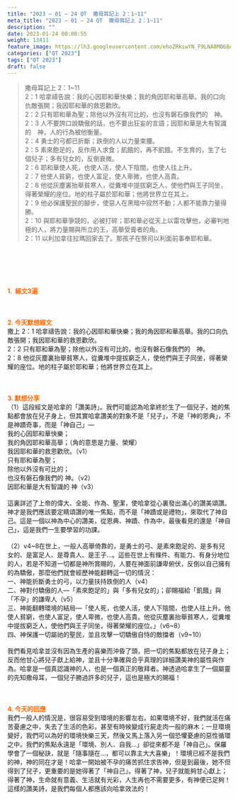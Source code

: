 ```yaml
---
title: "2023 – 01 – 24 QT  撒母耳記上 2：1~11"
meta_title: "2023 – 01 – 24 QT  撒母耳記上 2：1~11"
description: ""
date: 2023-01-24 00:00:55
weight: 13411
feature_image: https://lh3.googleusercontent.com/ehoZRkiwYN_F9LNA8M068AYxt73EavCZno-PD1cJRuf5BbSkQVUWr3gNEbt5kSs28Pb_Elg17kSrtf9ybWvojWoMV6I4tPM3vGRGDq6GkKkPdL2Gut4QAIw4-uykKUAtNiKgQKntvsU=w800
categories: ["QT 2023"]
tags: ["QT 2023"]
draft: false
---
```


<blockquote>撒母耳記上 2：1~11<br />
2：1 哈拿禱告說：我的心因耶和華快樂；我的角因耶和華高舉。我的口向仇敵張開；我因耶和華的救恩歡欣。<br />
2：2 只有耶和華為聖；除他以外沒有可比的，也沒有磐石像我們的　神。<br />
2：3 人不要誇口說驕傲的話，也不要出狂妄的言語；因耶和華是大有智識的　神，人的行為被他衡量。<br />
2：4 勇士的弓都已折斷；跌倒的人以力量束腰。<br />
2：5 素來飽足的，反作用人求食；飢餓的，再不飢餓。不生育的，生了七個兒子；多有兒女的，反倒衰微。<br />
2：6 耶和華使人死，也使人活，使人下陰間，也使人往上升。<br />
2：7 他使人貧窮，也使人富足，使人卑微，也使人高貴。<br />
2：8 他從灰塵裏抬舉貧寒人，從糞堆中提拔窮乏人，使他們與王子同坐，得著榮耀的座位。地的柱子屬於耶和華；他將世界立在其上。<br />
2：9 他必保護聖民的腳步，使惡人在黑暗中寂然不動；人都不能靠力量得勝。<br />
2：10 與耶和華爭競的，必被打碎；耶和華必從天上以雷攻擊他，必審判地極的人，將力量賜與所立的王，高舉受膏者的角。<br />
2：11 以利加拿往拉瑪回家去了。那孩子在祭司以利面前事奉耶和華。</blockquote><br />
&nbsp;<br />
<br />
&nbsp;<br />
<br />
<span style="color: #ff6600;"><strong>1.  經文3遍</strong></span><br />
<br />
&nbsp;<br />
<br />
<span style="color: #ff6600;"><strong>2. 今天默想經文<br />
</strong></span>撒上 2：1 哈拿禱告說：我的心因耶和華快樂；我的角因耶和華高舉。我的口向仇敵張開；我因耶和華的救恩歡欣。<br />
2：2 只有耶和華為聖；除他以外沒有可比的，也沒有磐石像我們的　神。<br />
2：8 他從灰塵裏抬舉貧寒人，從糞堆中提拔窮乏人，使他們與王子同坐，得著榮耀的座位。地的柱子屬於耶和華；他將世界立在其上。<br />
<br />
&nbsp;<br />
<br />
<strong><span style="color: #ff6600;">3. 默想分享<br />
</span></strong>（1）這段經文是哈拿的「讚美詩」。我們可能認為哈拿終於生了一個兒子，她的焦點都會放在兒子身上，但其實哈拿讚美的對象不是「兒子」，不是「神的恩典」，不是神蹟奇事，而是「神自己」—<br />
我的心因耶和華快樂；<br />
我的角因耶和華高舉；（角的意思是力量、榮耀）<br />
我因耶和華的救恩歡欣。（v1）<br />
只有耶和華為聖；<br />
除他以外沒有可比的；<br />
也沒有磐石像我們的 神。（v2）<br />
因耶和華是大有智識的 神（v3）<br />
<br />
這裏詳述了上帝的偉大、全能、作為、聖潔，使哈拿從心裏發出滿心的讚美頌讚。神才是我們應該要定睛頌讚的唯一焦點，而不是「神蹟或是禮物」，來取代了神自己。這是一個以神為中心的讚美，從恩典、神蹟、作為中，最後看見的還是「神自己」，這是我們一生要學習的功課。<br />
<br />
（2）v4~8在世上，一般人高舉倚靠的，是勇士的弓、是素來飽足的、是多有兒女的、是富足人、是尊貴人、是王子…。這些在世上有條件、有能力、有身分地位的人，若是不知道一切都是神所賞賜的，人要在神面前謙卑俯伏，反倒以自己擁有的為驕傲，那麼他們就會經歷神能翻轉這一切的情況：<br />
一、神能折斷勇士的弓，以力量扶持跌倒的人（v4）<br />
二、神對付驕傲的人—「素來飽足的」與「多有兒女的」；卻賜福給「飢餓」與「不孕」的謙卑人（v5）<br />
三、神能翻轉環境的結局—「使人死，也使人活，使人下陰間，也使人往上升。他使人貧窮，也使人富足，使人卑微，也使人高貴。他從灰塵裏抬舉貧寒人，從糞堆中提拔窮乏人，使他們與王子同坐，得著榮耀的座位。」（v6~8）<br />
四、神保護一切屬祂的聖民，並且攻擊一切驕傲自恃的敵擋者（v9~10）<br />
<br />
我們看見哈拿並沒有因為生產的喜樂而沖昏了頭，把一切的焦點都放在兒子身上；反而他甘心將兒子獻上給神，並且十分準確與合乎真理的詳細讚美神的屬性與作為。哈拿是一個真認識神的人，也是一個真正的敬拜者。神透過哈拿生了一個屬靈的先知撒母耳，一個兒子勝過許多的兒子，這也是極大的賜福！<br />
<br />
&nbsp;<br />
<br />
<strong style="font-size: inherit;"><span style="color: #ff6600;">4. 今天的回應<br />
</span></strong>我們一般人的情況是，很容易受到環境的影響左右。如果環境不好，我們就活在痛苦憂慮之中，失去了生活的色彩，甚至有時候變成行屍走肉一般的麻木；一旦環境變好，我們可以為好的環境快樂三天，然後又馬上落入另一個恐懼憂慮的惡性循環之中。我們的焦點永遠是「環境、別人、自我…」卻從來都不是「神自己」。保羅學會了一個秘訣，就是「隨事隨在…，都可以靠主大大喜樂」！環境已經不是我們的神，神的同在才是！哈拿一開始被不孕的痛苦抓住求告神，但是到最後，她不但得到了兒子，更重要的是她得著了「神自己」。得著了神，兒子就能夠甘心獻上；得著了神，生命就有意義、生活就有光彩，人生再也不需要更多，有神便已足夠！這樣的讚美詩，是我們每個人都應該向哈拿效法的！<br />
<br />
&nbsp;<br />
<br />
&nbsp;<br />
<br />
&nbsp;<br />
<br />
&nbsp;<br />
<br />
&nbsp;<br />
<div id="gtx-trans" style="position: absolute; left: -160px; top: 1403.28px;"><br />
<div class="gtx-trans-icon"></div><br />
</div>
        